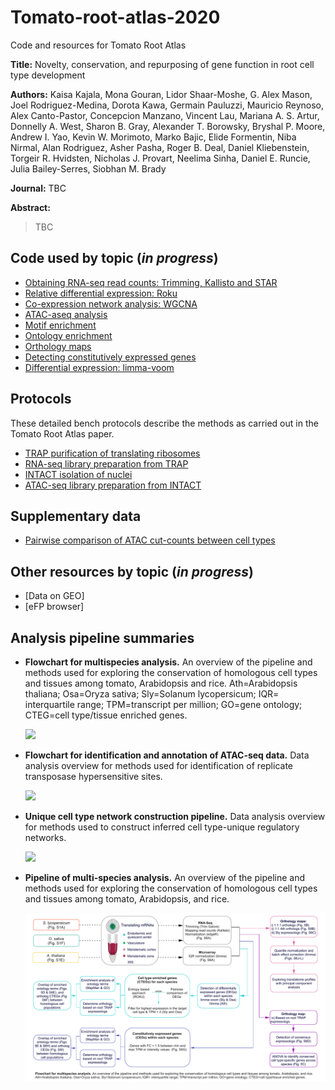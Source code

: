 # Tomato-root-atlas-2020
Code and resources for Tomato Root Atlas

**Title:** Novelty, conservation, and repurposing of gene function in root cell type development

**Authors:**  Kaisa Kajala, Mona Gouran, Lidor Shaar-Moshe, G. Alex Mason, Joel Rodriguez-Medina, Dorota Kawa, Germain Pauluzzi, Mauricio Reynoso, Alex Canto-Pastor, Concepcion Manzano, Vincent Lau, Mariana A. S. Artur, Donnelly A. West, Sharon B. Gray, Alexander T. Borowsky, Bryshal P. Moore, Andrew I. Yao, Kevin W. Morimoto, Marko Bajic, Elide Formentin, Niba Nirmal, Alan Rodriguez, Asher Pasha, Roger B. Deal, Daniel Kliebenstein, Torgeir R. Hvidsten, Nicholas J. Provart, Neelima Sinha, Daniel E. Runcie, Julia Bailey-Serres, Siobhan M. Brady

**Journal:** TBC

**Abstract:** 

> TBC


## Code used by topic (*in progress*)
- [Obtaining RNA-seq read counts: Trimming, Kallisto and STAR](https://github.com/plant-plasticity/tomato-root-atlas-2020/blob/master/Scripts/Trimming_Kallist_STAR_mapping.sh)
- [Relative differential expression: Roku](https://github.com/plant-plasticity/tomato-root-atlas-2020/tree/master/Scripts/Roku)
- [Co-expression network analysis: WGCNA ](https://github.com/plant-plasticity/tomato-root-atlas-2020/blob/master/Scripts/WGCNA-Tomato-ATLAS.rmd)
- [ATAC-aseq analysis](https://github.com/plant-plasticity/tomato-root-atlas-2020/tree/master/Scripts/ATAC)
- [Motif enrichment](https://github.com/plant-plasticity/tomato-root-atlas-2020/tree/master/Scripts/Motif_enrichment)
- [Ontology enrichment](https://github.com/plant-plasticity/tomato-root-atlas-2020/tree/master/Scripts/Ontology_enrichment)
- [Orthology maps](https://github.com/plant-plasticity/tomato-root-atlas-2020/tree/master/Scripts/Orthology_maps)
- [Detecting constitutively expressed genes](https://github.com/plant-plasticity/tomato-root-atlas-2020/tree/master/Scripts/ConstitExpr_homologCT.R)
- [Differential expression: limma-voom](https://github.com/plant-plasticity/tomato-root-atlas-2020/tree/master/Scripts/limmaVoom_DEgenes.R)

## Protocols
These detailed bench protocols describe the methods as carried out in the Tomato Root Atlas paper.
- [TRAP purification of translating ribosomes](https://github.com/plant-plasticity/tomato-root-atlas-2020/blob/master/Protocols/TRAP%20Atlas.pdf)
- [RNA-seq library preparation from TRAP](https://github.com/plant-plasticity/tomato-root-atlas-2020/blob/master/Protocols/Brads%20Rapid%20Ravi%20for%20low%20mRNA%20Atlas.pdf)
- [INTACT isolation of nuclei](https://github.com/plant-plasticity/tomato-root-atlas-2020/blob/master/Protocols/INTACT%20Atlas.pdf)
- [ATAC-seq library preparation from INTACT](https://github.com/plant-plasticity/tomato-root-atlas-2020/blob/master/Protocols/ATAC-seq%20library%20prep%20Atlas.pdf)

## Supplementary data
- [Pairwise comparison of ATAC cut-counts between cell types](https://github.com/plant-plasticity/tomato-root-atlas-2020/blob/master/Figures/Figure_S23_scatter_plot_replicates_repUnion_THSs_ALL_110520_v2_with_legend.pdf)

## Other resources by topic (*in progress*)
- [Data on GEO]
- [eFP browser]


## Analysis pipeline summaries
- **Flowchart for multispecies analysis.** An overview of the pipeline and methods used for exploring the conservation of homologous cell types and tissues among tomato, Arabidopsis and rice. Ath=Arabidopsis thaliana; Osa=Oryza sativa; Sly=Solanum lycopersicum; IQR= interquartile range; TPM=transcript per million; GO=gene ontology; CTEG=cell type/tissue enriched genes. 

   <img src="https://github.com/plant-plasticity/tomato-root-atlas-2020/blob/master/Figures/Figure_S13_multispecies%20overview.jpg" width="700">


- **Flowchart for identification and annotation of ATAC-seq data.** Data analysis overview for methods used for identification of replicate transposase hypersensitive sites. 

   <img src="https://github.com/plant-plasticity/tomato-root-atlas-2020/blob/master/Figures/Figure_S20_ATACseq_flowchart.jpg" width="700">


- **Unique cell type network construction pipeline.** Data analysis overview for methods used to construct inferred cell type-unique regulatory networks. 

   <img src="https://github.com/plant-plasticity/tomato-root-atlas-2020/blob/master/Figures/Figure_S26_NetworkFlowchart.jpg" width="700">

- **Pipeline of multi-species analysis.** An overview of the pipeline and methods used for exploring the conservation of homologous cell types and tissues among tomato, Arabidopsis, and rice.

  <img src="https://github.com/plant-plasticity/tomato-root-atlas-2020/blob/master/Figures/Multi-species_analysis_overview.pdf">

